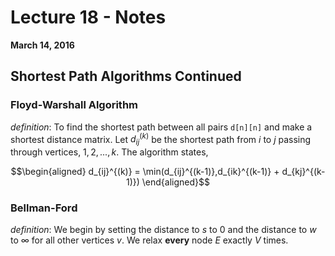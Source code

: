 # Lecture 18 - Notes  

**March 14, 2016**  

## Shortest Path Algorithms Continued


### Floyd-Warshall Algorithm

_definition_: To find the shortest path between all pairs `d[n][n]` and make a shortest distance matrix. Let $d_{ij}^{(k)}$ be the shortest path from $i$ to $j$ passing through vertices, $1,2,...,k$. The algorithm states,

$$\begin{aligned}
    d_{ij}^{(k)} = \min(d_{ij}^{(k-1)},d_{ik}^{(k-1)} + d_{kj}^{(k-1)})
\end{aligned}$$

### Bellman-Ford

_definition_: We begin by setting the distance to $s$ to $0$ and the distance to $w$ to $\infty$ for all other vertices $v$. We relax **every** node $E$ exactly $V$ times.

